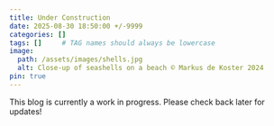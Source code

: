 ```yaml
---
title: Under Construction
date: 2025-08-30 18:50:00 +/-9999
categories: []
tags: []     # TAG names should always be lowercase
image: 
  path: /assets/images/shells.jpg
  alt: Close-up of seashells on a beach © Markus de Koster 2024
pin: true
---
```


This blog is currently a work in progress. Please check back later for updates!



